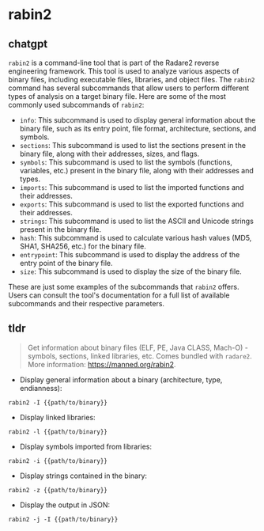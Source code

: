 # rabin2 
## chatgpt 
`rabin2` is a command-line tool that is part of the Radare2 reverse engineering framework. This tool is used to analyze various aspects of binary files, including executable files, libraries, and object files. The `rabin2` command has several subcommands that allow users to perform different types of analysis on a target binary file. Here are some of the most commonly used subcommands of `rabin2`:

- `info`: This subcommand is used to display general information about the binary file, such as its entry point, file format, architecture, sections, and symbols.
- `sections`: This subcommand is used to list the sections present in the binary file, along with their addresses, sizes, and flags.
- `symbols`: This subcommand is used to list the symbols (functions, variables, etc.) present in the binary file, along with their addresses and types.
- `imports`: This subcommand is used to list the imported functions and their addresses.
- `exports`: This subcommand is used to list the exported functions and their addresses.
- `strings`: This subcommand is used to list the ASCII and Unicode strings present in the binary file.
- `hash`: This subcommand is used to calculate various hash values (MD5, SHA1, SHA256, etc.) for the binary file.
- `entrypoint`: This subcommand is used to display the address of the entry point of the binary file.
- `size`: This subcommand is used to display the size of the binary file.

These are just some examples of the subcommands that `rabin2` offers. Users can consult the tool's documentation for a full list of available subcommands and their respective parameters. 

## tldr 
 
> Get information about binary files (ELF, PE, Java CLASS, Mach-O) - symbols, sections, linked libraries, etc.
> Comes bundled with `radare2`.
> More information: <https://manned.org/rabin2>.

- Display general information about a binary (architecture, type, endianness):

`rabin2 -I {{path/to/binary}}`

- Display linked libraries:

`rabin2 -l {{path/to/binary}}`

- Display symbols imported from libraries:

`rabin2 -i {{path/to/binary}}`

- Display strings contained in the binary:

`rabin2 -z {{path/to/binary}}`

- Display the output in JSON:

`rabin2 -j -I {{path/to/binary}}`

